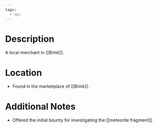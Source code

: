 ```yaml
---
tags:
  - npc
---
```

# Description
A local merchant in [[Brink]].
# Location
- Found in the marketplace of [[Brink]].
# Additional Notes
- Offered the initial bounty for investigating the [[meteorite fragment]].
